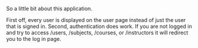 So a little bit about this application.

First off, every user is displayed on the user page instead of just the user that is signed in.
Second, authentication does work. If you are not logged in and try to access /users, /subjects, /courses, or /instructors it will redirect you to the log in page.

